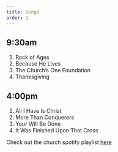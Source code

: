 ```yaml
---
title: Songs
order: 1
---
```


## 9:30am
1. Rock of Ages
2. Because He Lives
3. The Church’s One Foundation
4. Thanksgiving

   
## 4:00pm
1. All I Have Is Christ
2. More Than Conquerers
3. Your Will Be Done
4. It Was Finished Upon That Cross

Check out the church spotify playlist [here](https://open.spotify.com/playlist/3gh0ZKXkJBDbNEnZqJJDXj?si=0908aa3f87544643)
